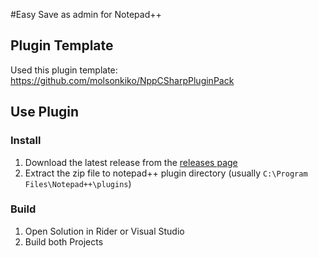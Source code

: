 #Easy Save as admin for Notepad++

## Plugin Template
Used this plugin template: https://github.com/molsonkiko/NppCSharpPluginPack

## Use Plugin

### Install

1. Download the latest release from the [releases page](https://github.com/bastiKamp/EasySaveAsAdmin/releases)
2. Extract the zip file to notepad++ plugin directory (usually `C:\Program Files\Notepad++\plugins`)

### Build 
1. Open Solution in Rider or Visual Studio
2. Build both Projects

